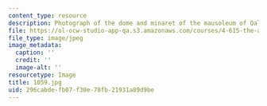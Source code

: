 ```yaml
---
content_type: resource
description: Photograph of the dome and minaret of the mausoleum of Qalawun.
file: https://ol-ocw-studio-app-qa.s3.amazonaws.com/courses/4-615-the-architecture-of-cairo-spring-2002/296cabdefb07f30e78fb21931a89d9be_1059.jpg
file_type: image/jpeg
image_metadata:
  caption: ''
  credit: ''
  image-alt: ''
resourcetype: Image
title: 1059.jpg
uid: 296cabde-fb07-f30e-78fb-21931a89d9be
---
```

